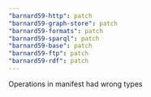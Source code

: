```yaml
---
"barnard59-http": patch
"barnard59-graph-store": patch
"barnard59-formats": patch
"barnard59-sparql": patch
"barnard59-base": patch
"barnard59-ftp": patch
"barnard59-rdf": patch
---
```


Operations in manifest had wrong types
